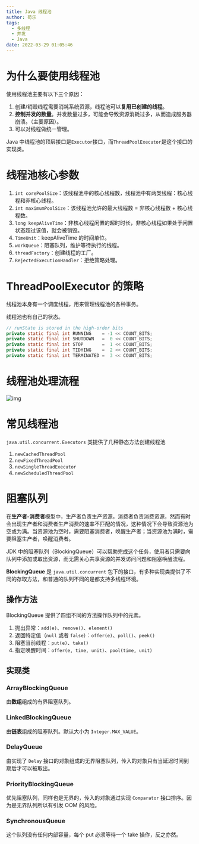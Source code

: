 ```yaml
---
title: Java 线程池
author: 荀乐
tags:
  - 多线程
  - 并发
  - Java
date: 2022-03-29 01:05:46
---
```


# 为什么要使用线程池

使用线程池主要有以下三个原因：

1.  创建/销毁线程需要消耗系统资源，线程池可以**复用已创建的线程**。
2.  **控制并发的数量**。并发数量过多，可能会导致资源消耗过多，从而造成服务器崩溃。（主要原因）。
3.  可以对线程做统一管理。

Java 中线程池的顶层接口是`Executor`接口，而`ThreadPoolExecutor`是这个接口的实现类。

# 线程池核心参数

1. `int corePoolSize`：该线程池中的核心线程数，线程池中有两类线程：核心线程和非核心线程。
2. `int maximumPoolSize`：该线程池允许的最大线程数 = 非核心线程数 + 核心线程数。
3. `long keepAliveTime`：非核心线程闲置的超时时长，非核心线程如果处于闲置状态超过该值，就会被销毁。
4. `TimeUnit`：keepAliveTime 的时间单位。
5. `workQueue`：阻塞队列，维护等待执行的线程。
6. `threadFactory`：创建线程的工厂。
7. `RejectedExecutionHandler`：拒绝策略处理。

# ThreadPoolExecutor 的策略

线程池本身有一个调度线程，用来管理线程池的各种事务。

线程池也有自己的状态。

```java
// runState is stored in the high-order bits
private static final int RUNNING    = -1 << COUNT_BITS;
private static final int SHUTDOWN   =  0 << COUNT_BITS;
private static final int STOP       =  1 << COUNT_BITS;
private static final int TIDYING    =  2 << COUNT_BITS;
private static final int TERMINATED =  3 << COUNT_BITS;
```

# 线程池处理流程

![img](https://xunle-picture-bed.oss-cn-hangzhou.aliyuncs.com/20221206153148.png)

# 常见线程池

`java.util.concurrent.Executors` 类提供了几种静态方法创建线程池

1. `newCachedThreadPool`
2. `newFixedThreadPool`
3. `newSingleThreadExecutor`
4. `newScheduledThreadPool`

# 阻塞队列

在**生产者-消费者**模型中，生产者负责生产资源，消费者负责消费资源，然而有时会出现生产者和消费者生产消费的速率不匹配的情况，这种情况下会导致资源池为空或为满。当资源池为空时，需要阻塞消费者，唤醒生产者；当资源池为满时，需要阻塞生产者，唤醒消费者。

JDK 中的阻塞队列（BlockingQueue）可以帮助完成这个任务，使用者只需要向队列中添加或取出资源，而无需关心共享资源的并发访问问题和阻塞唤醒流程。

**BlockingQueue** 是 `java.util.concurrent` 包下的接口，有多种实现类提供了不同的存取方法，和普通的队列不同的是都支持多线程环境。

## 操作方法

BlockingQueue 提供了四组不同的方法操作队列中的元素。

1. 抛出异常：`add(e)`、`remove()`、`element()`
2. 返回特定值（`null` 或者 `false`）：`offer(e)`、`poll()`、`peek()`
3. 阻塞当前线程：`put(e)`、`take()`
4. 指定唤醒时间：`offer(e, time, unit)`、`pool(time, unit)`

## 实现类

### ArrayBlockingQueue

由**数组**组成的有界阻塞队列。

### LinkedBlockingQueue

由**链表**组成的阻塞队列。默认大小为 `Integer.MAX_VALUE`。

### DelayQueue

由实现了 `Delay` 接口的对象组成的无界阻塞队列，传入的对象只有当延迟时间到期后才可以被取出。

### PriorityBlockingQueue

优先阻塞队列，同样也是无界的，传入的对象通过实现 `Comparator` 接口排序。因为是无界队列所以有引发 OOM 的风险。

### SynchronousQueue

这个队列没有任何内部容量，每个 put 必须等待一个 take 操作，反之亦然。
